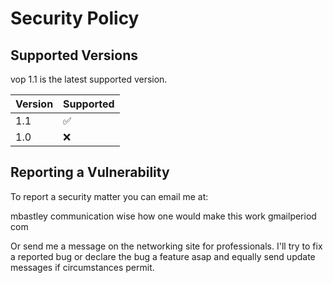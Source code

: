 # Security Policy

## Supported Versions

vop 1.1 is the latest supported version.

| Version | Supported          |
| ------- | ------------------ |
| 1.1   | :white_check_mark: |
| 1.0   | :x:                |


## Reporting a Vulnerability

To report a security matter you can email me at:

mbastley communication wise how one would make this work gmailperiod com

Or send me a message on the networking site for professionals. I'll try to fix a reported bug or declare the bug a feature asap and equally send update messages if circumstances permit.



